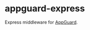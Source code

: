 # appguard-express

Express middleware for [AppGuard](https://github.com/NullNet-ai/appguard-server).